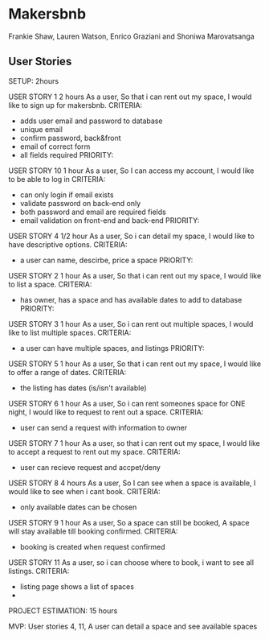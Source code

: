 # Makersbnb
Frankie Shaw, Lauren Watson, Enrico Graziani and Shoniwa Marovatsanga

## User Stories
SETUP: 2hours


USER STORY 1  2 hours
As a user,
So that i can rent out my space,
I would like to sign up for makersbnb.
CRITERIA:
- adds user email and password to database
- unique email
- confirm password, back&front
- email of correct form
- all fields required
PRIORITY: 

USER STORY 10   1 hour
As a user,
So I can access my account,
I would like to be able to log in
CRITERIA:
- can only login if email exists
- validate password on back-end only
- both password and email are required fields
- email validation on front-end and back-end
PRIORITY: 

USER STORY 4  1/2 hour
As a user,
So i can detail my space,
I would like to have descriptive options.
CRITERIA:
- a user can name, descirbe, price a space
PRIORITY: 

USER STORY 2  1 hour
As a user,
So that i can rent out my space,
I would like to list a space.
CRITERIA:
- has owner, has a space and has available dates to add to database
PRIORITY: 

USER STORY 3  1 hour
As a user,
So i can rent out multiple spaces,
I would like to list multiple spaces.
CRITERIA:
- a user can have multiple spaces, and listings
PRIORITY: 

USER STORY 5  1 hour
As a user,
So that i can rent out my space,
I would like to offer a range of dates.
CRITERIA:
- the listing has dates (is/isn't available)

USER STORY 6  1 hour
As a user,
So i can rent someones space for ONE night,
I would like to request to rent out a space.
CRITERIA:
- user can send a request with information to owner

USER STORY 7  1 hour
As a user,
so that i can rent out my space,
I would like to accept a request to rent out my space.
CRITERIA:
- user can recieve request and accpet/deny

USER STORY 8  4 hours
As a user,
So I can see when a space is available,
I would like to see when i cant book.
CRITERIA:
- only available dates can be chosen

USER STORY 9  1 hour
As a user,
So a space can still be booked,
A space will stay available till booking confirmed.
CRITERIA:
- booking is created when request confirmed

USER STORY 11
As a user,
so i can choose where to book,
i want to see all listings.
CRITERIA:
- listing page shows a list of spaces
- 

PROJECT ESTIMATION: 15 hours

MVP: User stories 4, 11,
A user can detail a space and see available spaces

